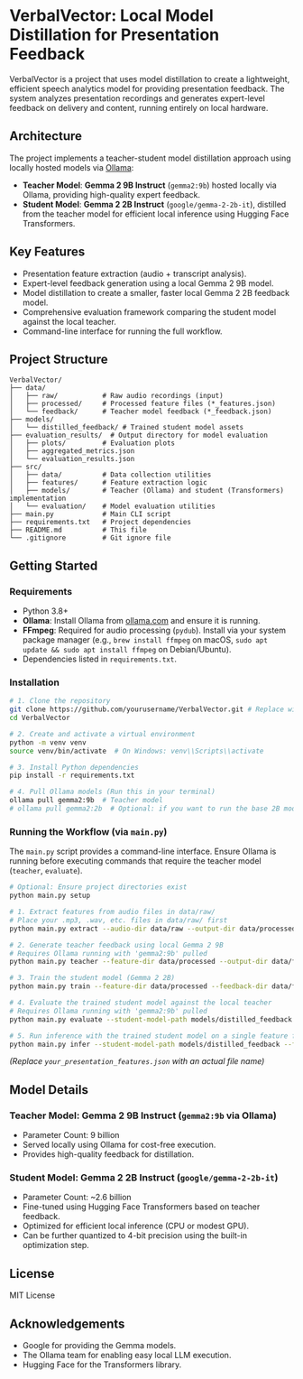 # VerbalVector: Local Model Distillation for Presentation Feedback

VerbalVector is a project that uses model distillation to create a lightweight, efficient speech analytics model for providing presentation feedback. The system analyzes presentation recordings and generates expert-level feedback on delivery and content, running entirely on local hardware.

## Architecture

The project implements a teacher-student model distillation approach using locally hosted models via [Ollama](https://ollama.com/):

- **Teacher Model**: **Gemma 2 9B Instruct** (`gemma2:9b`) hosted locally via Ollama, providing high-quality expert feedback.
- **Student Model**: **Gemma 2 2B Instruct** (`google/gemma-2-2b-it`), distilled from the teacher model for efficient local inference using Hugging Face Transformers.

## Key Features

- Presentation feature extraction (audio + transcript analysis).
- Expert-level feedback generation using a local Gemma 2 9B model.
- Model distillation to create a smaller, faster local Gemma 2 2B feedback model.
- Comprehensive evaluation framework comparing the student model against the local teacher.
- Command-line interface for running the full workflow.

## Project Structure

```
VerbalVector/
├── data/
│   ├── raw/           # Raw audio recordings (input)
│   ├── processed/     # Processed feature files (*_features.json)
│   └── feedback/      # Teacher model feedback (*_feedback.json)
├── models/
│   └── distilled_feedback/ # Trained student model assets
├── evaluation_results/  # Output directory for model evaluation
│   ├── plots/         # Evaluation plots
│   ├── aggregated_metrics.json
│   └── evaluation_results.json
├── src/
│   ├── data/          # Data collection utilities
│   ├── features/      # Feature extraction logic
│   ├── models/        # Teacher (Ollama) and student (Transformers) implementation
│   └── evaluation/    # Model evaluation utilities
├── main.py            # Main CLI script
├── requirements.txt   # Project dependencies
├── README.md          # This file
└── .gitignore         # Git ignore file
```

## Getting Started

### Requirements

- Python 3.8+
- **Ollama**: Install Ollama from [ollama.com](https://ollama.com/) and ensure it is running.
- **FFmpeg**: Required for audio processing (`pydub`). Install via your system package manager (e.g., `brew install ffmpeg` on macOS, `sudo apt update && sudo apt install ffmpeg` on Debian/Ubuntu).
- Dependencies listed in `requirements.txt`.

### Installation

```bash
# 1. Clone the repository
git clone https://github.com/yourusername/VerbalVector.git # Replace with your repo URL
cd VerbalVector

# 2. Create and activate a virtual environment
python -m venv venv
source venv/bin/activate  # On Windows: venv\\Scripts\\activate

# 3. Install Python dependencies
pip install -r requirements.txt

# 4. Pull Ollama models (Run this in your terminal)
ollama pull gemma2:9b  # Teacher model
# ollama pull gemma2:2b  # Optional: if you want to run the base 2B model via Ollama too
```

### Running the Workflow (via `main.py`)

The `main.py` script provides a command-line interface. Ensure Ollama is running before executing commands that require the teacher model (`teacher`, `evaluate`).

```bash
# Optional: Ensure project directories exist
python main.py setup

# 1. Extract features from audio files in data/raw/
# Place your .mp3, .wav, etc. files in data/raw/ first
python main.py extract --audio-dir data/raw --output-dir data/processed

# 2. Generate teacher feedback using local Gemma 2 9B
# Requires Ollama running with 'gemma2:9b' pulled
python main.py teacher --feature-dir data/processed --output-dir data/feedback --teacher-model gemma2:9b

# 3. Train the student model (Gemma 2 2B)
python main.py train --feature-dir data/processed --feedback-dir data/feedback --output-dir models/distilled_feedback --student-model google/gemma-2-2b-it --epochs 5

# 4. Evaluate the trained student model against the local teacher
# Requires Ollama running with 'gemma2:9b' pulled
python main.py evaluate --student-model-path models/distilled_feedback --feature-dir data/processed --output-dir evaluation_results --student-model google/gemma-2-2b-it --teacher-model gemma2:9b

# 5. Run inference with the trained student model on a single feature file
python main.py infer --student-model-path models/distilled_feedback --feature-path data/processed/your_presentation_features.json --student-model google/gemma-2-2b-it
```

*(Replace `your_presentation_features.json` with an actual file name)*

## Model Details

### Teacher Model: Gemma 2 9B Instruct (`gemma2:9b` via Ollama)

- Parameter Count: 9 billion
- Served locally using Ollama for cost-free execution.
- Provides high-quality feedback for distillation.

### Student Model: Gemma 2 2B Instruct (`google/gemma-2-2b-it`)

- Parameter Count: ~2.6 billion
- Fine-tuned using Hugging Face Transformers based on teacher feedback.
- Optimized for efficient local inference (CPU or modest GPU).
- Can be further quantized to 4-bit precision using the built-in optimization step.

## License

MIT License

## Acknowledgements

- Google for providing the Gemma models.
- The Ollama team for enabling easy local LLM execution.
- Hugging Face for the Transformers library. 
